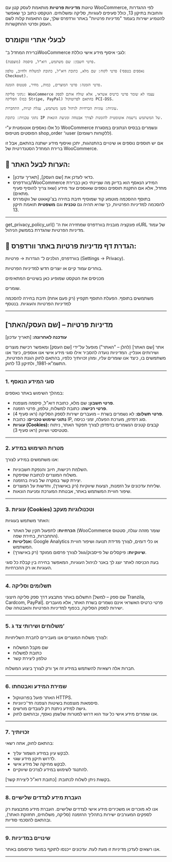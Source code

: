  טיוטת **מדיניות פרטיות** מותאמת לעסק קטן עם WooCommerce, לפי ההגדרות והחובות בתיקון 13, כולל סעיפים לעוגיות, סליקה ומשלוחים.
הטקסט כתוב כך שאפשר להטמיע ישירות בעמוד "מדיניות פרטיות" באתר וורדפרס שלך, עם התאמות קלות לשם העסק ופרטי ההתקשרות.

## לבעלי אתרי ווקומרס
ברירת המחדל ב־WooCommerce לגבי איסוף מידע אישי כוללת:

    פרטי חשבון: שם משתמש, דוא"ל, סיסמה (מוצפנת).

    פרטי לקוח: שם מלא, כתובת דוא"ל, כתובת למשלוח ולחיוב, טלפון (נאספים בטפסי Checkout).

    פרטי הזמנה: פרטי המוצרים, כמות, מחיר, סטטוס הזמנה.

    נתוני סליקה: WooCommerce עצמו לא שומר פרטי כרטיס אשראי, אלא שולח אותם לספק הסליקה (כמו Stripe, PayPal) בהתאם לפרוטוקול PCI-DSS.

    עוגיות: עוגיות הכרחיות לניהול סשן משתמש, עגלת קניות, התחברות.

    נתוני טכניות: כתובת IP של המשתמש נרשמת אוטומטית להזמנות לצורך אבטחה ומניעת הונאות.

כל אלו נאספים אוטומטית ע"י WooCommerce ונשמרים בבסיס הנתונים במסגרת הפוסטים מטיפוס shop_order ו־user (ללקוחות רשומים).

אם יש תוספים נוספים או שינויים בהתנהגות, יתכן ואיסוף מידע ישתנה בהתאם, אבל זו ברירת המחדל הסטנדרטית של WooCommerce.

## 📌 **הערות לבעל האתר:**

* כדאי לעדכן את \[שם העסק], \[תאריך עדכון].
* בוורדפרס/WooCommerce המידע הנאסף הוא בדיוק מה שציינתי כאן כברירת מחדל, אלא אם התקנת תוספים נוספים שאוספים עוד מידע (שאז צריך להוסיף סעיף מתאים).
* בתוסף ההסכמה מוטמע קוד שמוסיף תיבת בחירה בצ'קאאוט של ווקומררס להסכמה למדיניות הפרטיות, כך שהיא תהיה גם **טכנית** וגם **משפטית** תואמת תיקון 13.

---
get_privacy_policy_url() זו פונקציה מובנית בוורדפרס שמחזירה את ה־URL של עמוד מדיניות הפרטיות שהגדרת בממשק הניהול.

## 📌 הגדרת דף מדיניות פרטיות באתר וורדפרס:

בוורדפרס, הולכים ל־
הגדרות → פרטיות (Settings → Privacy).

בוחרים עמוד קיים או יוצרים חדש למדיניות הפרטיות.

מכניסים את הטקסט שמופיע כאן בשינויים המתאימים 

שומרים.

משתמשים בתוסף. הפעלת התוסף תקפיץ (רק פעם אחת) תיבת בחירה להסכמה למדיניות הפרטיות והעוגיות. בנטסף 

---

## מדיניות פרטיות – \[שם העסק/האתר]

**עודכנה לאחרונה:** [תאריך עדכון]

אתר \[שם האתר] (להלן – "האתר") מופעל על־ידי \[שם העסק] ומאפשר רכישת מוצרים ושירותים אונליין.
המדיניות נועדה להסביר אילו סוגי מידע אישי אנו אוספים, כיצד אנו משתמשים בו, כיצד אנו שומרים עליו, ומהן זכויותיך כלפיו, בהתאם לחוק הגנת הפרטיות, התשמ"א-1981, ולתיקון 13 לחוק.

---

### 1. סוגי המידע הנאסף

במהלך השימוש באתר נאספים:

* **פרטי חשבון:** שם מלא, כתובת דוא"ל, סיסמה מוצפנת.
* **פרטי רכישה:** כתובת למשלוח, טלפון, פרטי הזמנה.
* **פרטי תשלום:** לא נשמרים בשרת – מועברים ישירות לספק הסליקה (ראו סעיף 4).
* **נתוני שימוש טכניים:** כתובת IP, סוג דפדפן, מערכת הפעלה, זמני כניסה.
* **עוגיות (Cookies):** קבצים קטנים הנשמרים בדפדפן לצורך תפקוד האתר, ניתוח סטטיסטי ושיווק (ראו סעיף 3).

---

### 2. מטרות השימוש במידע

אנו משתמשים במידע לצורך:

* השלמת רכישות, חיוב והנפקת חשבוניות.
* משלוח המוצרים לכתובת שסיפקת.
* יצירת קשר במקרה של בעיה בהזמנה.
* שליחת עדכונים על הזמנות, הצעות שיווקיות (רק באישורך), וחדשות על המוצרים.
* שיפור חוויית המשתמש באתר, אבטחת המערכת ומניעת הונאות.

---

### 3. עוגיות (Cookies) וטכנולוגיות מעקב

האתר משתמש בעוגיות:

* **הכרחיות:** לתפעול תקין של האתר (WooCommerce שומר מזהה עגלה, סטטוס התחברות, בחירת שפה).
* **אנליטיות:** Google Analytics או כלי דומים, לצורך מדידת תנועה ושיפור חוויית המשתמש.
* **שיווקיות:** פיקסלים של פייסבוק/גוגל לצורך פרסום ממוקד (רק באישורך).

בעת הכניסה לאתר יוצג לך באנר לניהול העוגיות, המאפשר בחירה בין קבלת כל סוגי העוגיות או רק ההכרחיות.

---

### 4. תשלומים וסליקה

התשלום באתר מתבצע דרך ספק סליקה חיצוני \[שם ספק – למשל Tranzila, Cardcom, PayPal].
פרטי כרטיס האשראי אינם נשמרים בשרת האתר, אלא מועברים ישירות לספק הסליקה, בכפוף למדיניות הפרטיות והאבטחה שלו.

---

### 5. משלוחים ושירותי צד ג’

לצורך משלוח המוצרים אנו מעבירים לחברת השליחויות:

* שם מקבל המשלוח
* כתובת למשלוח
* טלפון ליצירת קשר

חברות אלה רשאיות להשתמש במידע זה אך ורק לצורך ביצוע המשלוח.

---

### 6. שמירת המידע ואבטחתו

* האתר פועל בפרוטוקול HTTPS.
* סיסמאות מוצפנות בשיטות הצפנה חד־כיווניות.
* גישה למידע ניתנת רק לעובדים מורשים.
* אנו שומרים מידע אישי כל עוד הוא דרוש למטרות שלשמן נאסף, ובהתאם לחוק.

---

### 7. זכויותיך

בהתאם לחוק, אתה רשאי:

* לבקש עיון במידע השמור עליך.
* לדרוש תיקון מידע שגוי.
* לבקש מחיקה של מידע אישי.
* להתנגד לשימוש במידע לצרכים שיווקיים.

בקשות ניתן לשלוח לכתובת: \[כתובת דוא"ל ליצירת קשר].

---

### 8. העברת מידע לצדדים שלישיים

אנו לא מוכרים או משכירים מידע אישי לצדדים שלישיים.
העברת מידע מתבצעת רק לספקים המעורבים ישירות בתהליך ההזמנה (סליקה, משלוחים, תחזוקת האתר), ובהתאם להסכמי סודיות.

---

### 9. שינויים במדיניות

אנו רשאים לעדכן מדיניות זו מעת לעת. עדכונים ייכנסו לתוקף במועד פרסומם באתר.

---


